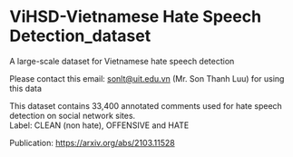 # ViHSD-Vietnamese Hate Speech Detection_dataset
A large-scale dataset for Vietnamese hate speech detection    

Please contact this email: sonlt@uit.edu.vn (Mr. Son Thanh Luu) for using this data    

This dataset contains 33,400 annotated comments used for hate speech detection on social network sites.  
Label: CLEAN (non hate), OFFENSIVE and HATE  

Publication: https://arxiv.org/abs/2103.11528   
